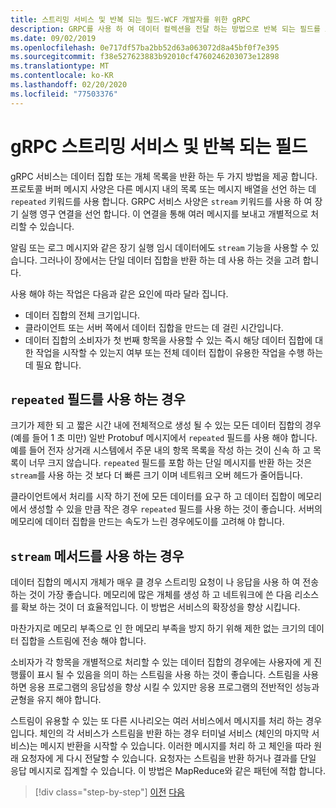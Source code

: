 ```yaml
---
title: 스트리밍 서비스 및 반복 되는 필드-WCF 개발자를 위한 gRPC
description: GRPC를 사용 하 여 데이터 컬렉션을 전달 하는 방법으로 반복 되는 필드를 스트리밍 서비스와 비교 합니다.
ms.date: 09/02/2019
ms.openlocfilehash: 0e717df57ba2bb52d63a063072d8a45bf0f7e395
ms.sourcegitcommit: f38e527623883b92010cf4760246203073e12898
ms.translationtype: MT
ms.contentlocale: ko-KR
ms.lasthandoff: 02/20/2020
ms.locfileid: "77503376"
---
```

# <a name="grpc-streaming-services-vs-repeated-fields"></a>gRPC 스트리밍 서비스 및 반복 되는 필드

gRPC 서비스는 데이터 집합 또는 개체 목록을 반환 하는 두 가지 방법을 제공 합니다. 프로토콜 버퍼 메시지 사양은 다른 메시지 내의 목록 또는 메시지 배열을 선언 하는 데 `repeated` 키워드를 사용 합니다. GRPC 서비스 사양은 `stream` 키워드를 사용 하 여 장기 실행 영구 연결을 선언 합니다. 이 연결을 통해 여러 메시지를 보내고 개별적으로 처리할 수 있습니다. 

알림 또는 로그 메시지와 같은 장기 실행 임시 데이터에도 `stream` 기능을 사용할 수 있습니다. 그러나이 장에서는 단일 데이터 집합을 반환 하는 데 사용 하는 것을 고려 합니다.

사용 해야 하는 작업은 다음과 같은 요인에 따라 달라 집니다.

- 데이터 집합의 전체 크기입니다.
- 클라이언트 또는 서버 쪽에서 데이터 집합을 만드는 데 걸린 시간입니다.
- 데이터 집합의 소비자가 첫 번째 항목을 사용할 수 있는 즉시 해당 데이터 집합에 대 한 작업을 시작할 수 있는지 여부 또는 전체 데이터 집합이 유용한 작업을 수행 하는 데 필요 합니다.

## <a name="when-to-use-repeated-fields"></a>`repeated` 필드를 사용 하는 경우

크기가 제한 되 고 짧은 시간 내에 전체적으로 생성 될 수 있는 모든 데이터 집합의 경우 (예를 들어 1 초 미만) 일반 Protobuf 메시지에서 `repeated` 필드를 사용 해야 합니다. 예를 들어 전자 상거래 시스템에서 주문 내의 항목 목록을 작성 하는 것이 신속 하 고 목록이 너무 크지 않습니다. `repeated` 필드를 포함 하는 단일 메시지를 반환 하는 것은 `stream`를 사용 하는 것 보다 더 빠른 크기 이며 네트워크 오버 헤드가 줄어듭니다.

클라이언트에서 처리를 시작 하기 전에 모든 데이터를 요구 하 고 데이터 집합이 메모리에서 생성할 수 있을 만큼 작은 경우 `repeated` 필드를 사용 하는 것이 좋습니다. 서버의 메모리에 데이터 집합을 만드는 속도가 느린 경우에도이를 고려해 야 합니다.

## <a name="when-to-use-stream-methods"></a>`stream` 메서드를 사용 하는 경우

데이터 집합의 메시지 개체가 매우 클 경우 스트리밍 요청이 나 응답을 사용 하 여 전송 하는 것이 가장 좋습니다. 메모리에 많은 개체를 생성 하 고 네트워크에 쓴 다음 리소스를 확보 하는 것이 더 효율적입니다. 이 방법은 서비스의 확장성을 향상 시킵니다.

마찬가지로 메모리 부족으로 인 한 메모리 부족을 방지 하기 위해 제한 없는 크기의 데이터 집합을 스트림에 전송 해야 합니다.

소비자가 각 항목을 개별적으로 처리할 수 있는 데이터 집합의 경우에는 사용자에 게 진행률이 표시 될 수 있음을 의미 하는 스트림을 사용 하는 것이 좋습니다. 스트림을 사용 하면 응용 프로그램의 응답성을 향상 시킬 수 있지만 응용 프로그램의 전반적인 성능과 균형을 유지 해야 합니다.

스트림이 유용할 수 있는 또 다른 시나리오는 여러 서비스에서 메시지를 처리 하는 경우입니다. 체인의 각 서비스가 스트림을 반환 하는 경우 터미널 서비스 (체인의 마지막 서비스)는 메시지 반환을 시작할 수 있습니다. 이러한 메시지를 처리 하 고 체인을 따라 원래 요청자에 게 다시 전달할 수 있습니다. 요청자는 스트림을 반환 하거나 결과를 단일 응답 메시지로 집계할 수 있습니다. 이 방법은 MapReduce와 같은 패턴에 적합 합니다.

>[!div class="step-by-step"]
>[이전](migrate-duplex-services.md)
>[다음](client-libraries.md)
